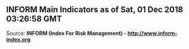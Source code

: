 ## INFORM Main Indicators as of Sat, 01 Dec 2018 03:26:58 GMT

Source: **INFORM (Index For Risk Management) - http://www.inform-index.org**